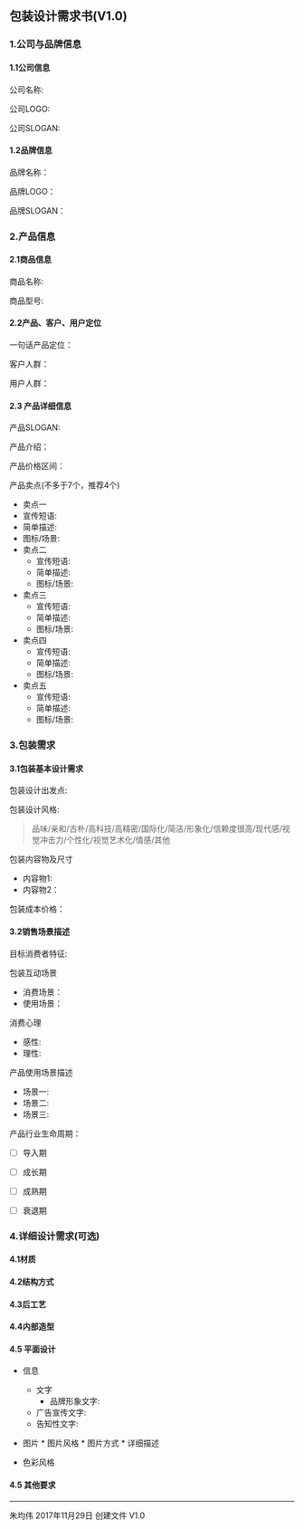 ## 包装设计需求书(V1.0)

### 1.公司与品牌信息
#### 1.1公司信息
公司名称:

公司LOGO:

公司SLOGAN:
#### 1.2品牌信息
品牌名称：

品牌LOGO：

品牌SLOGAN：
### 2.产品信息
#### 2.1商品信息
商品名称:

商品型号:
#### 2.2产品、客户、用户定位
一句话产品定位：

客户人群：

用户人群：




#### 2.3 产品详细信息

产品SLOGAN:

产品介绍：

产品价格区间：

产品卖点(不多于7个，推荐4个)
* 卖点一
 * 宣传短语:
 * 简单描述:
 * 图标/场景:
* 卖点二
  * 宣传短语:
  * 简单描述:
  * 图标/场景:
* 卖点三
    * 宣传短语:
    * 简单描述:
    * 图标/场景:
* 卖点四
    * 宣传短语:
    * 简单描述:
    * 图标/场景:
* 卖点五
    * 宣传短语:
    * 简单描述:
    * 图标/场景:








### 3.包装需求
#### 3.1包装基本设计需求
包装设计出发点:

包装设计风格:
> 品味/亲和/古朴/高科技/高精密/国际化/简洁/形象化/信赖度很高/现代感/视觉冲击力/个性化/视觉艺术化/情感/其他

包装内容物及尺寸
 * 内容物1:
 * 内容物2：


包装成本价格：

#### 3.2销售场景描述
目标消费者特征:

包装互动场景
* 消费场景：
* 使用场景：

消费心理
* 感性:
* 理性:

产品使用场景描述
* 场景一:
* 场景二:
* 场景三:

产品行业生命周期：
- [ ] 导入期
- [ ] 成长期
- [ ] 成熟期
- [ ] 衰退期


### 4.详细设计需求(可选)
#### 4.1材质

#### 4.2结构方式

#### 4.3后工艺

#### 4.4内部造型

#### 4.5 平面设计
 * 信息
   * 文字
	 *  品牌形象文字:
    *  广告宣传文字:
    *   告知性文字:
  * 图片
		* 图片风格
		* 图片方式
		* 详细描述

  * 色彩风格

#### 4.5 其他要求

---
朱均伟 2017年11月29日 创建文件 V1.0
